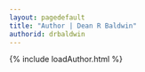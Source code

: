 ```yaml
---
layout: pagedefault
title: "Author | Dean R Baldwin"
authorid: drbaldwin
---
```

{% include loadAuthor.html %}